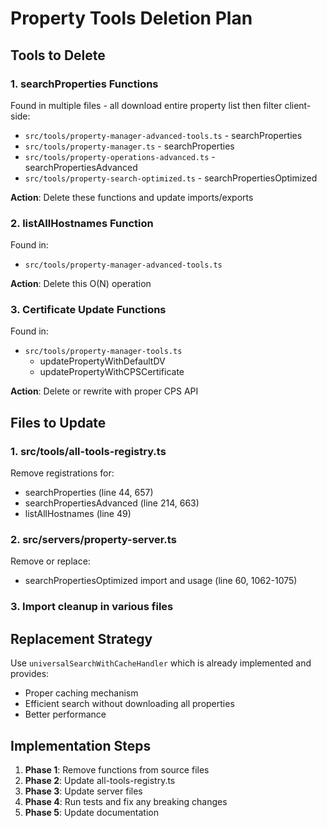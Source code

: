 # Property Tools Deletion Plan

## Tools to Delete

### 1. searchProperties Functions
Found in multiple files - all download entire property list then filter client-side:
- `src/tools/property-manager-advanced-tools.ts` - searchProperties
- `src/tools/property-manager.ts` - searchProperties  
- `src/tools/property-operations-advanced.ts` - searchPropertiesAdvanced
- `src/tools/property-search-optimized.ts` - searchPropertiesOptimized

**Action**: Delete these functions and update imports/exports

### 2. listAllHostnames Function
Found in:
- `src/tools/property-manager-advanced-tools.ts`

**Action**: Delete this O(N) operation

### 3. Certificate Update Functions
Found in:
- `src/tools/property-manager-tools.ts`
  - updatePropertyWithDefaultDV
  - updatePropertyWithCPSCertificate

**Action**: Delete or rewrite with proper CPS API

## Files to Update

### 1. src/tools/all-tools-registry.ts
Remove registrations for:
- searchProperties (line 44, 657)
- searchPropertiesAdvanced (line 214, 663)
- listAllHostnames (line 49)

### 2. src/servers/property-server.ts
Remove or replace:
- searchPropertiesOptimized import and usage (line 60, 1062-1075)

### 3. Import cleanup in various files

## Replacement Strategy

Use `universalSearchWithCacheHandler` which is already implemented and provides:
- Proper caching mechanism
- Efficient search without downloading all properties
- Better performance

## Implementation Steps

1. **Phase 1**: Remove functions from source files
2. **Phase 2**: Update all-tools-registry.ts
3. **Phase 3**: Update server files
4. **Phase 4**: Run tests and fix any breaking changes
5. **Phase 5**: Update documentation